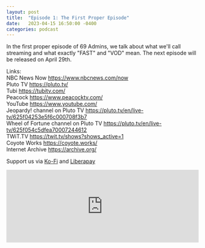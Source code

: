 ```yaml
---
layout: post
title:  "Episode 1: The First Proper Episode"
date:   2023-04-15 16:50:00 -0400
categories: podcast
---
```

In the first proper episode of 69 Admins, we talk about what we'll call streaming and what exactly "FAST" and "VOD" mean.  The next episode will be released on April 29th.

Links:  
NBC News Now <https://www.nbcnews.com/now>  
Pluto TV <https://pluto.tv/>  
Tubi <https://tubitv.com/>  
Peacock <https://www.peacocktv.com/>  
YouTube <https://www.youtube.com/>  
Jeopardy! channel on Pluto TV <https://pluto.tv/en/live-tv/625f04253e5f6c000708f3b7>  
Wheel of Fortune channel on Pluto TV <https://pluto.tv/en/live-tv/625f054c5dfea70007244612>  
TWiT.TV <https://twit.tv/shows?shows_active=1>  
Coyote Works <https://coyote.works/>  
Internet Archive <https://archive.org/>  

Support us via [Ko-Fi](https://ko-fi.com/smkellat) and [Liberapay](https://liberapay.com/smkellat)  

<iframe src="https://embed.acast.com/6410a80dec813e00110faed2/643b0f65c4986500112f8c77?theme=light" frameBorder="0" width="100%" height="190px"></iframe>
